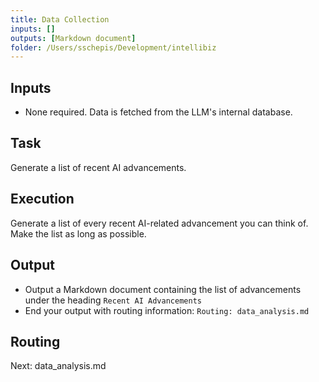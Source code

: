 ```yaml
---
title: Data Collection
inputs: []
outputs: [Markdown document]
folder: /Users/sschepis/Development/intellibiz
---
```


## Inputs

- None required. Data is fetched from the LLM's internal database.

## Task

Generate a list of recent AI advancements.

## Execution

Generate a list of every recent AI-related advancement you can think of. Make the list as long as possible.

## Output

- Output a Markdown document containing the list of advancements under the heading `Recent AI Advancements`
- End your output with routing information: `Routing: data_analysis.md`

## Routing

Next: data_analysis.md

